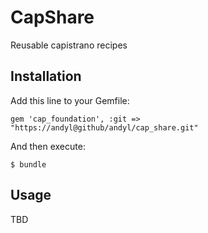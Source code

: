 # CapShare

Reusable capistrano recipes

## Installation

Add this line to your Gemfile:

    gem 'cap_foundation', :git => "https://andyl@github/andyl/cap_share.git"

And then execute:

    $ bundle

## Usage

TBD

